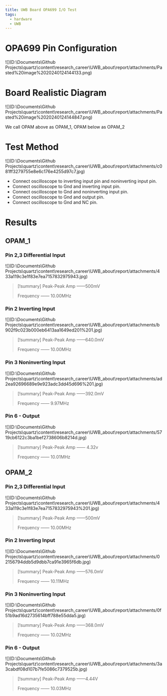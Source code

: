 ```yaml
---
title: UWB Board OPA699 I/O Test
tags:
  - hardware
  - UWB
---
```

# OPA699 Pin Configuration

![](D:\Documents\Github Projects\quartz\content\research_career\UWB_about\report/attachments/Pasted%20image%2020240124144133.png)

# Board Realistic Diagram

![](D:\Documents\Github Projects\quartz\content\research_career\UWB_about\report/attachments/Pasted%20image%2020240124144847.png)


We call OPAM above as OPAM_1, OPAM below as OPAM_2


# Test Method

![](D:\Documents\Github Projects\quartz\content\research_career\UWB_about\report/attachments/c081ff3279755e8e6c176e4255d97c7.jpg)

* Connect oscilloscope to inverting input pin and noninverting input pin.
* Connect oscilloscope to Gnd and inverting input pin.
* Connect oscilloscope to Gnd and noninverting input pin.
* Connect oscilloscope to Gnd and output pin.
* Connect oscilloscope to Gnd and NC pin.


# Results

## OPAM_1

### Pin 2,3 Differential Input

![](D:\Documents\Github Projects\quartz\content\research_career\UWB_about\report/attachments/433a119c3e1f83e7ea7157832975943.jpg)

> [!summary] 
>  Peak-Peak Amp ——500mV
>  
>  Frequency —— 10.00MHz


### Pin 2 Inverting Input

![](D:\Documents\Github Projects\quartz\content\research_career\UWB_about\report/attachments/b902f9c023b000eb6413aa1649ed201%201.jpg)

> [!summary] 
>  Peak-Peak Amp ——640.0mV
>  
>  Frequency —— 10.00MHz


### Pin 3 Noninverting Input

![](D:\Documents\Github Projects\quartz\content\research_career\UWB_about\report/attachments/ad2ea92696689e9e923adc3dd45d696%201.jpg)

> [!summary] 
>  Peak-Peak Amp ——392.0mV
>  
>  Frequency —— 9.97MHz

### Pin 6 - Output

![](D:\Documents\Github Projects\quartz\content\research_career\UWB_about\report/attachments/5719cb6122c3ba1bef2738606b8214d.jpg)

> [!summary] 
>  Peak-Peak Amp —— 4.32v
>  
>  Frequency —— 10.01MHz


## OPAM_2

### Pin 2,3 Differential Input

![](D:\Documents\Github Projects\quartz\content\research_career\UWB_about\report/attachments/433a119c3e1f83e7ea7157832975943%201.jpg)

> [!summary] 
>  Peak-Peak Amp ——500mV
>  
>  Frequency —— 10.00MHz


### Pin 2 Inverting Input

![](D:\Documents\Github Projects\quartz\content\research_career\UWB_about\report/attachments/02156794ddb5d9dbb7ca91e3965f6db.jpg)

> [!summary] 
>  Peak-Peak Amp ——576.0mV
>  
>  Frequency —— 10.11MHz


### Pin 3 Noninverting Input

![](D:\Documents\Github Projects\quartz\content\research_career\UWB_about\report/attachments/0f51b9ad16d2735614bff788e55dda5.jpg)

> [!summary] 
>  Peak-Peak Amp ——368.0mV
>  
>  Frequency —— 10.02MHz


### Pin 6 - Output

![](D:\Documents\Github Projects\quartz\content\research_career\UWB_about\report/attachments/3a3cabdf08d107b7fe5086c7379525b.jpg)

> [!summary] 
>  Peak-Peak Amp ——4.44V
>  
>  Frequency —— 10.03MHz



